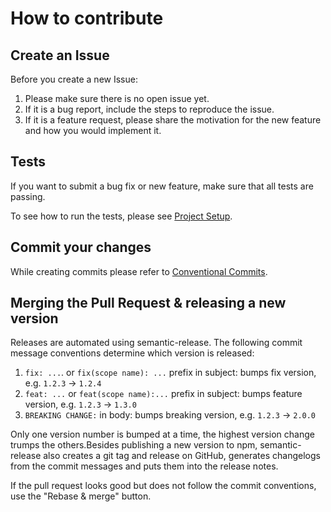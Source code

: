 # How to contribute

## Create an Issue

Before you create a new Issue:

1. Please make sure there is no open issue yet.
2. If it is a bug report, include the steps to reproduce the issue.
3. If it is a feature request, please share the motivation for the new feature
   and how you would implement it.

## Tests

If you want to submit a bug fix or new feature, make sure that all tests are passing.

To see how to run the tests, please see [Project Setup](project-setup.md).

## Commit your changes

While creating commits please refer to [Conventional Commits](https://www.conventionalcommits.org/en/v1.0.0/#specification).

## Merging the Pull Request & releasing a new version

Releases are automated using semantic-release.
The following commit message conventions determine which version is released:

1. `fix: ...`. or `fix(scope name): ...`
   prefix in subject: bumps fix version, e.g. `1.2.3` → `1.2.4`
2. `feat: ...` or `feat(scope name):...`
   prefix in subject: bumps feature version, e.g. `1.2.3` → `1.3.0`
3. `BREAKING CHANGE:` in body: bumps breaking version, e.g. `1.2.3` → `2.0.0`

Only one version number is bumped at a time, the highest version change trumps
the others.Besides publishing a new version to npm,
semantic-release also creates a git tag and release on GitHub,
generates changelogs from the commit messages and puts them into the release notes.

If the pull request looks good but does not follow the commit conventions,
use the "Rebase & merge" button.

